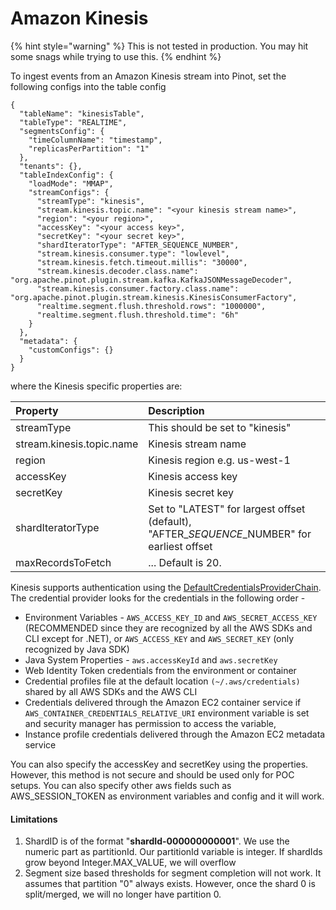 # Amazon Kinesis

{% hint style="warning" %}
This is not tested in production. You may hit some snags while trying to use this.
{% endhint %}

To ingest events from an Amazon Kinesis stream into Pinot, set the following configs into the table config

```text
{
  "tableName": "kinesisTable",
  "tableType": "REALTIME",
  "segmentsConfig": {
    "timeColumnName": "timestamp",
    "replicasPerPartition": "1"
  },
  "tenants": {},
  "tableIndexConfig": {
    "loadMode": "MMAP",
    "streamConfigs": {
      "streamType": "kinesis",
      "stream.kinesis.topic.name": "<your kinesis stream name>",
      "region": "<your region>",
      "accessKey": "<your access key>",
      "secretKey": "<your secret key>",
      "shardIteratorType": "AFTER_SEQUENCE_NUMBER",
      "stream.kinesis.consumer.type": "lowlevel",
      "stream.kinesis.fetch.timeout.millis": "30000",
      "stream.kinesis.decoder.class.name": "org.apache.pinot.plugin.stream.kafka.KafkaJSONMessageDecoder",
      "stream.kinesis.consumer.factory.class.name": "org.apache.pinot.plugin.stream.kinesis.KinesisConsumerFactory",
      "realtime.segment.flush.threshold.rows": "1000000",
      "realtime.segment.flush.threshold.time": "6h"
    }
  },
  "metadata": {
    "customConfigs": {}
  }
}

```

where the Kinesis specific properties are:

| Property | Description |
| :--- | :--- |
| streamType | This should be set to "kinesis" |
| stream.kinesis.topic.name | Kinesis stream name |
| region | Kinesis region e.g. us-west-1 |
| accessKey | Kinesis access key |
| secretKey | Kinesis secret key |
| shardIteratorType | Set to "LATEST" for largest offset \(default\), "AFTER\__SEQUENCE_\_NUMBER" for earliest offset |
| maxRecordsToFetch | ... Default is 20. |

Kinesis supports authentication using the [DefaultCredentialsProviderChain](https://docs.aws.amazon.com/AWSJavaSDK/latest/javadoc/com/amazonaws/auth/DefaultAWSCredentialsProviderChain.html). The credential provider looks for the credentials in the following order -

* Environment Variables - `AWS_ACCESS_KEY_ID` and `AWS_SECRET_ACCESS_KEY` \(RECOMMENDED since they are recognized by all the AWS SDKs and CLI except for .NET\), or `AWS_ACCESS_KEY` and `AWS_SECRET_KEY` \(only recognized by Java SDK\)
* Java System Properties - `aws.accessKeyId` and `aws.secretKey`
* Web Identity Token credentials from the environment or container
* Credential profiles file at the default location `(~/.aws/credentials)` shared by all AWS SDKs and the AWS CLI
* Credentials delivered through the Amazon EC2 container service if `AWS_CONTAINER_CREDENTIALS_RELATIVE_URI` environment variable is set and security manager has permission to access the variable,
* Instance profile credentials delivered through the Amazon EC2 metadata service

You can also specify the accessKey and secretKey using the properties. However, this method is not secure and should be used only for POC setups. You can also specify other aws fields such as AWS\_SESSION\_TOKEN as environment variables and config and it will work.

#### Limitations

1. ShardID is of the format "**shardId-000000000001**". We use the numeric part as partitionId. Our partitionId variable is integer. If shardIds grow beyond Integer.MAX\_VALUE, we will overflow
2. Segment size based thresholds for segment completion will not work. It assumes that partition "0" always exists. However, once the shard 0 is split/merged, we will no longer have partition 0.



